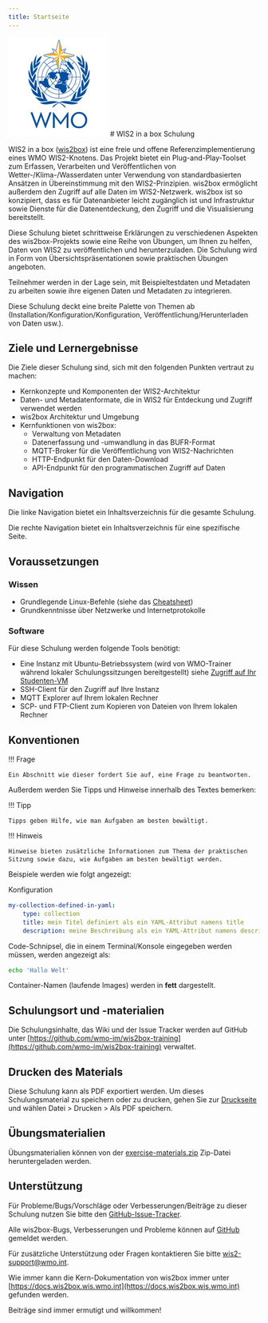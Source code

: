 ```yaml
---
title: Startseite
---
```


<img alt="WMO-Logo" src="assets/img/wmo-logo.png" width="200">
# WIS2 in a box Schulung

WIS2 in a box ([wis2box](https://docs.wis2box.wis.wmo.int)) ist eine freie und offene Referenzimplementierung eines WMO WIS2-Knotens. Das Projekt bietet ein Plug-and-Play-Toolset zum Erfassen, Verarbeiten und Veröffentlichen von Wetter-/Klima-/Wasserdaten unter Verwendung von standardbasierten Ansätzen in Übereinstimmung mit den WIS2-Prinzipien. wis2box ermöglicht außerdem den Zugriff auf alle Daten im WIS2-Netzwerk. wis2box ist so konzipiert, dass es für Datenanbieter leicht zugänglich ist und Infrastruktur sowie Dienste für die Datenentdeckung, den Zugriff und die Visualisierung bereitstellt.

Diese Schulung bietet schrittweise Erklärungen zu verschiedenen Aspekten des wis2box-Projekts sowie eine Reihe von Übungen, um Ihnen zu helfen, Daten von WIS2 zu veröffentlichen und herunterzuladen. Die Schulung wird in Form von Übersichtspräsentationen sowie praktischen Übungen angeboten.

Teilnehmer werden in der Lage sein, mit Beispieltestdaten und Metadaten zu arbeiten sowie ihre eigenen Daten und Metadaten zu integrieren.

Diese Schulung deckt eine breite Palette von Themen ab (Installation/Konfiguration/Konfiguration, Veröffentlichung/Herunterladen von Daten usw.).

## Ziele und Lernergebnisse

Die Ziele dieser Schulung sind, sich mit den folgenden Punkten vertraut zu machen:

- Kernkonzepte und Komponenten der WIS2-Architektur
- Daten- und Metadatenformate, die in WIS2 für Entdeckung und Zugriff verwendet werden
- wis2box Architektur und Umgebung
- Kernfunktionen von wis2box:
    - Verwaltung von Metadaten
    - Datenerfassung und -umwandlung in das BUFR-Format
    - MQTT-Broker für die Veröffentlichung von WIS2-Nachrichten
    - HTTP-Endpunkt für den Daten-Download
    - API-Endpunkt für den programmatischen Zugriff auf Daten

## Navigation

Die linke Navigation bietet ein Inhaltsverzeichnis für die gesamte Schulung.

Die rechte Navigation bietet ein Inhaltsverzeichnis für eine spezifische Seite.

## Voraussetzungen

### Wissen

- Grundlegende Linux-Befehle (siehe das [Cheatsheet](cheatsheets/linux.md))
- Grundkenntnisse über Netzwerke und Internetprotokolle

### Software

Für diese Schulung werden folgende Tools benötigt:

- Eine Instanz mit Ubuntu-Betriebssystem (wird von WMO-Trainer während lokaler Schulungssitzungen bereitgestellt) siehe [Zugriff auf Ihr Studenten-VM](practical-sessions/accessing-your-student-vm.md#introduction)
- SSH-Client für den Zugriff auf Ihre Instanz
- MQTT Explorer auf Ihrem lokalen Rechner
- SCP- und FTP-Client zum Kopieren von Dateien von Ihrem lokalen Rechner

## Konventionen

!!! Frage

    Ein Abschnitt wie dieser fordert Sie auf, eine Frage zu beantworten.

Außerdem werden Sie Tipps und Hinweise innerhalb des Textes bemerken:

!!! Tipp

    Tipps geben Hilfe, wie man Aufgaben am besten bewältigt.

!!! Hinweis

    Hinweise bieten zusätzliche Informationen zum Thema der praktischen Sitzung sowie dazu, wie Aufgaben am besten bewältigt werden.

Beispiele werden wie folgt angezeigt:

Konfiguration
``` {.yaml linenums="1"}
my-collection-defined-in-yaml:
    type: collection
    title: mein Titel definiert als ein YAML-Attribut namens title
    description: meine Beschreibung als ein YAML-Attribut namens description
```

Code-Schnipsel, die in einem Terminal/Konsole eingegeben werden müssen, werden angezeigt als:

```bash
echo 'Hallo Welt'
```

Container-Namen (laufende Images) werden in **fett** dargestellt.

## Schulungsort und -materialien

Die Schulungsinhalte, das Wiki und der Issue Tracker werden auf GitHub unter [https://github.com/wmo-im/wis2box-training](https://github.com/wmo-im/wis2box-training) verwaltet.

## Drucken des Materials

Diese Schulung kann als PDF exportiert werden. Um dieses Schulungsmaterial zu speichern oder zu drucken, gehen Sie zur [Druckseite](print_page) und wählen
Datei > Drucken > Als PDF speichern.

## Übungsmaterialien

Übungsmaterialien können von der [exercise-materials.zip](/exercise-materials.zip) Zip-Datei heruntergeladen werden.

## Unterstützung

Für Probleme/Bugs/Vorschläge oder Verbesserungen/Beiträge zu dieser Schulung nutzen Sie bitte den [GitHub-Issue-Tracker](https://github.com/wmo-im/wis2box-training/issues).

Alle wis2box-Bugs, Verbesserungen und Probleme können auf [GitHub](https://github.com/wmo-im/wis2box/issues) gemeldet werden.

Für zusätzliche Unterstützung oder Fragen kontaktieren Sie bitte wis2-support@wmo.int.

Wie immer kann die Kern-Dokumentation von wis2box immer unter [https://docs.wis2box.wis.wmo.int](https://docs.wis2box.wis.wmo.int) gefunden werden.

Beiträge sind immer ermutigt und willkommen!